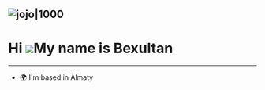 ![jojo|1000](https://github.com/I3EKA/I3EKA/blob/main/ezgif.com-video-to-gif%20(3).gif)
---
Hi ![](https://user-images.githubusercontent.com/18350557/176309783-0785949b-9127-417c-8b55-ab5a4333674e.gif)My name is Bexultan
================================================================================================================================


---------------------

* 🌍  I'm based in Almaty
